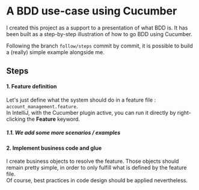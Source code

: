 # A BDD use-case using Cucumber

I created this project as a support to a presentation of what BDD is.
It has been built as a step-by-step illustration of how to go BDD using Cucumber.

Following the branch `follow/steps` commit by commit, it is possible to build a (really) simple example
alongside me.


## Steps

#### 1. Feature definition

Let's just define what the system should do in a feature file : `account_management.feature`.  
In IntelliJ, with the Cucumber plugin active, you can run it directly by right-clicking the **Feature** keyword.

##### 1.1. We add some more scenarios / examples

#### 2. Implement business code and glue

I create business objects to resolve the feature. Those objects should remain pretty simple, in order to only fulfill
what is defined by the feature file.  
Of course, best practices in code design should be applied nevertheless.